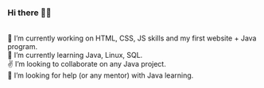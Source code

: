 ### Hi there :wave::smiley:
<br>:muscle: I’m currently working on HTML, CSS, JS skills and my first website + Java program.
<br>:carrot: I’m currently learning Java, Linux, SQL.
<br>:v: I’m looking to collaborate on any Java project.
<br>:eyes: I’m looking for help (or any mentor) with Java learning.
